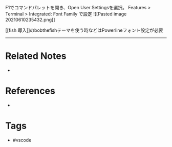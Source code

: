 F1でコマンドパレットを開き、Open User Settingsを選択。
Features > Terminal > Integrated: Font Family で設定
![[Pasted image 20210610235432.png]]


[[fish 導入]]のbobthefishテーマを使う時などはPowerlineフォント設定が必要

---
# Related Notes
- 

# References
- 

# Tags
- #vscode 